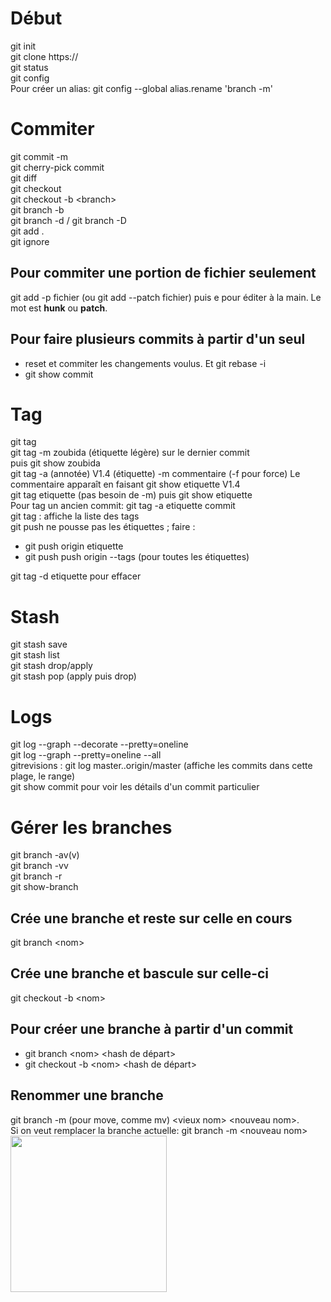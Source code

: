 # Début

git init  
git clone https://  
git status  
git config  
Pour créer un alias: git config --global alias.rename 'branch -m'

# Commiter

git commit -m  
git cherry-pick commit  
git diff  
git checkout  
git checkout -b \<branch\>  
git branch -b  
git branch -d / git branch -D  
git add .  
git ignore  
## Pour commiter une portion de fichier seulement  
git add -p fichier (ou git add --patch fichier) puis e pour éditer à la main. Le mot est **hunk** ou **patch**.  
## Pour faire plusieurs commits à partir d'un seul  
* reset et commiter les changements voulus. Et git rebase -i
* git show commit

# Tag

git tag  
git tag -m zoubida (étiquette légère) sur le dernier commit  
puis git show zoubida  
git tag -a (annotée) V1.4 (étiquette) -m commentaire (-f pour force) Le commentaire apparaît en faisant git show etiquette V1.4  
git tag etiquette (pas besoin de -m) puis git show etiquette  
Pour tag un ancien commit: git tag -a etiquette commit  
git tag : affiche la liste des tags  
git push ne pousse pas les étiquettes ; faire :  
* git push origin etiquette  
* git push push origin --tags (pour toutes les étiquettes) 
 
git tag -d etiquette pour effacer  

# Stash

git stash save  
git stash list  
git stash drop/apply  
git stash pop (apply puis drop)  

# Logs

git log --graph --decorate --pretty=oneline  
git log --graph --pretty=oneline --all  
gitrevisions : git log master..origin/master (affiche les commits dans cette plage, le range)  
git show commit pour voir les détails d'un commit particulier 

# Gérer les branches

git branch -av(v)  
git branch -vv  
git branch -r  
git show-branch  
## Crée une branche et reste sur celle en cours  
git branch \<nom\>    
## Crée une branche et bascule sur celle-ci  
git checkout -b \<nom\>   
## Pour créer une branche à partir d'un commit   
* git branch \<nom\> \<hash de départ\>  
* git checkout -b \<nom\> \<hash de départ\>    
## Renommer une branche  
git branch -m (pour move, comme mv) \<vieux nom\> \<nouveau nom\>.  
Si on veut remplacer la branche actuelle: git branch -m \<nouveau nom\>  
<img src="https://user-images.githubusercontent.com/16964230/124143639-93ce1d00-da8b-11eb-9e21-3c5732e11ddb.jpg" width="250" height="250">


